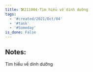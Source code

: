 ```yaml
---
title: 🛠️211004-Tìm hiểu về dinh dưỡng
tags:
  - '#created/2021/Oct/04'
  - '#task'
  - '#Someday'
is_done: False
---
```


## Notes:
Tìm hiểu về dinh dưỡng